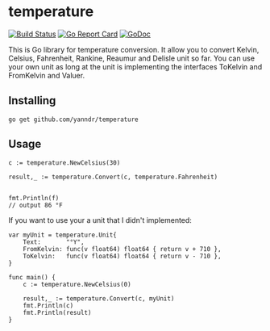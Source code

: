 # temperature
[![Build Status](https://travis-ci.org/yanndr/temperature.svg?branch=master)](https://travis-ci.org/yanndr/temperature) [![Go Report Card](https://goreportcard.com/badge/github.com/yanndr/temperature)](https://goreportcard.com/report/github.com/yanndr/temperature)
[![GoDoc](https://godoc.org/github.com/yanndr/temperature?status.svg)](https://godoc.org/github.com/yanndr/temperature)

This is Go library for temperature conversion.
It allow you to convert Kelvin, Celsius, Fahrenheit, Rankine, Reaumur and Delisle unit so far.
You can use your own unit as long at the unit is implementing the interfaces ToKelvin and FromKelvin and Valuer.

## Installing

```
go get github.com/yanndr/temperature
```

## Usage
 
```
c := temperature.NewCelsius(30)

result,_ := temperature.Convert(c, temperature.Fahrenheit)


fmt.Println(f)
// output 86 °F
```

If you want to use your a unit that I didn't implemented:

```
var myUnit = temperature.Unit{
	Text:       "°Y",
	FromKelvin: func(v float64) float64 { return v + 710 },
	ToKelvin:   func(v float64) float64 { return v - 710 },
}

func main() {
	c := temperature.NewCelsius(0)

	result,_ := temperature.Convert(c, myUnit)
	fmt.Println(c)
	fmt.Println(result)
}

```
